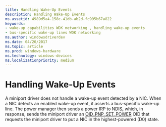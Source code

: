 ```yaml
---
title: Handling Wake-Up Events
description: Handling Wake-Up Events
ms.assetid: 4989d5a4-158c-41db-ab2d-fc995b67a822
keywords:
- wake-up capabilities WDK networking , handling wake-up events
- bus-specific wake-up lines WDK networking
ms.author: windowsdriverdev
ms.date: 04/20/2017
ms.topic: article
ms.prod: windows-hardware
ms.technology: windows-devices
ms.localizationpriority: medium
---
```


# Handling Wake-Up Events





A miniport driver does not handle a wake-up event detected by a NIC. When a NIC detects an enabled wake-up event, it asserts a bus-specific wake-up line. The power manager then sends a power IRP to NDIS, which, in response, sends the miniport driver an [OID\_PNP\_SET\_POWER](https://msdn.microsoft.com/library/windows/hardware/ff569780) OID that requests the miniport driver to put a NIC in the highest-powered (D0) state.

 

 





